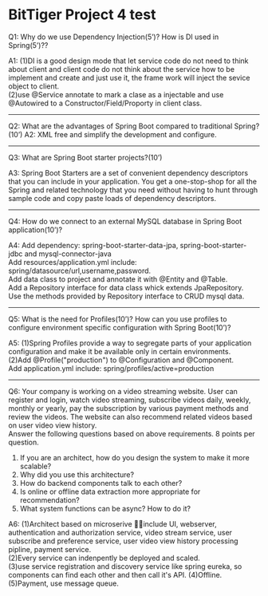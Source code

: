 # BitTiger Project 4 test

Q1: Why do we use Dependency Injection(5’)? How is DI used in Spring(5’)??

A1: (1)DI is a good design mode that let service code do not need to think about client and client code do not think about the service how to be implement and create and just use it, the frame work will inject the sevice object to client.  
(2)use @Service annotate to mark a clase as a injectable and use @Autowired to a Constructor/Field/Proporty in client class.

---
Q2: What are the advantages of Spring Boot compared to traditional Spring?(10’)
A2: XML free and simplify the development and configure.

---
Q3: What are Spring Boot starter projects?(10’)

A3: Spring Boot Starters are a set of convenient dependency descriptors that you can include in your application. You get a one-stop-shop for all the Spring and related technology that you need without having to hunt through sample code and copy paste loads of dependency descriptors.

---
Q4: How do we connect to an external MySQL database in Spring Boot application(10’)?

A4: Add dependency: spring-boot-starter-data-jpa, spring-boot-starter-jdbc and mysql-connector-java  
Add resources/application.yml include: spring/datasource/url,username,password.  
Add data class to project and annotate it with @Entity and @Table.  
Add a Repository interface for data class whick extends JpaRepository.  
Use the methods provided by Repository interface to CRUD mysql data.

---
Q5: What is the need for Profiles(10’)? How can you use profiles to configure environment specific configuration with Spring Boot(10’)?

A5: (1)Spring Profiles provide a way to segregate parts of your application configuration and make it be available only in certain environments.  
(2)Add @Profile("production") to @Configuration and @Component.  
Add application.yml include: spring/profiles/active=production

---
Q6: Your company is working on a video streaming website. User can register and login, watch video streaming,  subscribe videos daily, weekly, monthly or yearly, pay the subscription by various payment methods and review the videos. The website can also recommend related videos based on user video view history.  
Answer the following questions based on above requirements. 8 points per question.

1) If you are an architect, how do you design the system to make it more scalable?  
2) Why did you use this architecture?  
3) How do backend components talk to each other?  
4) Is online or offline data extraction more appropriate for recommendation?  
5) What system functions can be async? How to do it?

A6: (1)Architect based on microserive include UI, webserver, authentication and authorization service, video stream service, user subscribe and preference service, user video view history processing pipline, payment service.  
(2)Every service can indenpently be deployed and scaled.  
(3)use service registration and discovery service like spring eureka, so components can find each other and then call it's API.
(4)Offline.
(5)Payment, use message queue.